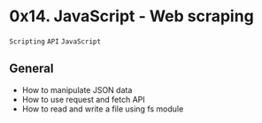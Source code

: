 # 0x14. JavaScript - Web scraping

`Scripting` `API`   `JavaScript`

## General

- How to manipulate JSON data
- How to use request and fetch API
- How to read and write a file using fs module